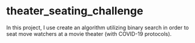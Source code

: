 # theater_seating_challenge
In this project, I use create an algorithm utilizing binary search in order to seat move watchers at a movie theater (with COVID-19 protocols). 
